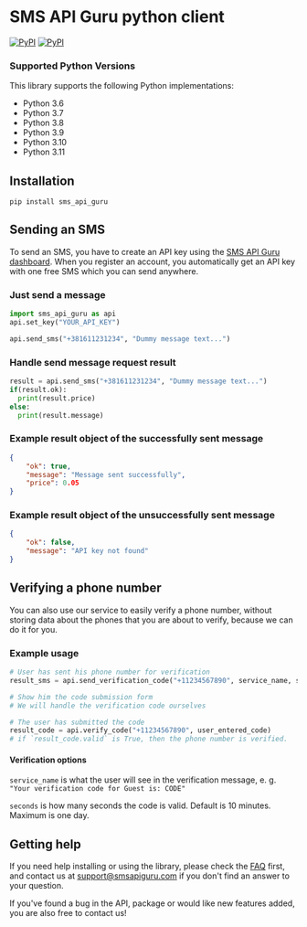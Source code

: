 # SMS API Guru python client

[![PyPI](https://img.shields.io/pypi/v/sms_api_guru.svg)](https://pypi.python.org/pypi/sms_api_guru)
[![PyPI](https://img.shields.io/pypi/pyversions/sms_api_guru.svg)](https://pypi.python.org/pypi/sms_api_guru)

### Supported Python Versions

This library supports the following Python implementations:

* Python 3.6
* Python 3.7
* Python 3.8
* Python 3.9
* Python 3.10
* Python 3.11

## Installation
`pip install sms_api_guru`

## Sending an SMS

To send an SMS, you have to create an API key using the [SMS API Guru dashboard](https://smsapiguru.com/api). When you register an account, you automatically get an API key with one free SMS which you can send anywhere.

### Just send a message

```python
import sms_api_guru as api
api.set_key("YOUR_API_KEY")

api.send_sms("+381611231234", "Dummy message text...")
```

### Handle send message request result

```python
result = api.send_sms("+381611231234", "Dummy message text...")
if(result.ok):
  print(result.price)
else:
  print(result.message)
```

### Example result object of the successfully sent message

```json
{
    "ok": true,
    "message": "Message sent successfully",
    "price": 0.05
}
```

### Example result object of the unsuccessfully sent message

```json
{
    "ok": false,
    "message": "API key not found"
}
```

## Verifying a phone number

You can also use our service to easily verify a phone number, without storing data about the phones that you are about to verify, because we can do it for you.

### Example usage

```python
# User has sent his phone number for verification
result_sms = api.send_verification_code("+11234567890", service_name, seconds)

# Show him the code submission form
# We will handle the verification code ourselves

# The user has submitted the code
result_code = api.verify_code("+11234567890", user_entered_code)
# if `result_code.valid` is True, then the phone number is verified. 
```

#### Verification options

`service_name` is what the user will see in the verification message, e. g. `"Your verification code for Guest is: CODE"`

`seconds` is how many seconds the code is valid. Default is 10 minutes. Maximum is one day. 

## Getting help

If you need help installing or using the library, please check the [FAQ](https://smsapiguru.com) first, and contact us at [support@smsapiguru.com](mailto://support@smsapiguru.com) if you don't find an answer to your question.

If you've found a bug in the API, package or would like new features added, you are also free to contact us!
